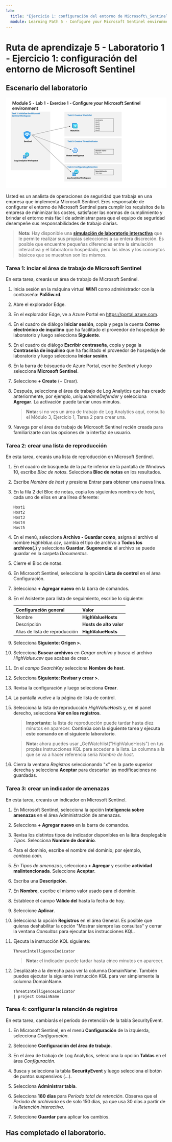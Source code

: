 ```yaml
---
lab:
  title: "Ejercicio 1: configuración del entorno de Microsoft\_Sentinel"
  module: Learning Path 5 - Configure your Microsoft Sentinel environment
---
```


# Ruta de aprendizaje 5 - Laboratorio 1 - Ejercicio 1: configuración del entorno de Microsoft Sentinel

## Escenario del laboratorio

![Introducción al laboratorio.](../Media/SC-200-Lab_Diagrams_Mod5_L1_Ex1.png)

Usted es un analista de operaciones de seguridad que trabaja en una empresa que implementa Microsoft Sentinel. Eres responsable de configurar el entorno de Microsoft Sentinel para cumplir los requisitos de la empresa de minimizar los costes, satisfacer las normas de cumplimiento y brindar el entorno más fácil de administrar para que el equipo de seguridad desempeñe sus responsabilidades de trabajo diarias.

>**Nota:** Hay disponible una **[simulación de laboratorio interactiva](https://mslabs.cloudguides.com/guides/SC-200%20Lab%20Simulation%20-%20Configure%20your%20Microsoft%20Sentinel%20environment)** que le permite realizar sus propias selecciones a su entera discreción. Es posible que encuentre pequeñas diferencias entre la simulación interactiva y el laboratorio hospedado, pero las ideas y los conceptos básicos que se muestran son los mismos. 


### Tarea 1: inciar el área de trabajo de Microsoft Sentinel

En esta tarea, crearás un área de trabajo de Microsoft Sentinel.

1. Inicia sesión en la máquina virtual **WIN1** como administrador con la contraseña: **Pa55w.rd**.  

1. Abre el explorador Edge.

1. En el explorador Edge, ve a Azure Portal en https://portal.azure.com.

1. En el cuadro de diálogo **Iniciar sesión**, copia y pega la cuenta **Correo electrónico de inquilino** que ha facilitado el proveedor de hospedaje de laboratorio y luego selecciona **Siguiente**.

1. En el cuadro de diálogo **Escribir contraseña**, copia y pega la **Contraseña de inquilino** que ha facilitado el proveedor de hospedaje de laboratorio y luego selecciona **Iniciar sesión**.

1. En la barra de búsqueda de Azure Portal, escribe *Sentinel* y luego selecciona **Microsoft Sentinel**.

1. Seleccione **+ Create** (+ Crear).

1. Después, selecciona el área de trabajo de Log Analytics que has creado anteriormente, por ejemplo, *uniquenameDefender* y selecciona **Agregar**. La activación puede tardar unos minutos.

    >**Nota:** si no ves un área de trabajo de Log Analytics aquí, consulta el Módulo 3, Ejercicio 1, Tarea 2 para crear una.

1. Navega por el área de trabajo de Microsoft Sentinel recién creada para familiarizarte con las opciones de la interfaz de usuario.


### Tarea 2: crear una lista de reproducción

En esta tarea, crearás una lista de reproducción en Microsoft Sentinel.

1. En el cuadro de búsqueda de la parte inferior de la pantalla de Windows 10, escribe *Bloc de notas*. Selecciona **Bloc de notas** en los resultados.

1. Escribe *Nombre de host* y presiona Entrar para obtener una nueva línea.

1. En la fila 2 del Bloc de notas, copia los siguientes nombres de host, cada uno de ellos en una línea diferente:

    ```Notepad
    Host1
    Host2
    Host3
    Host4
    Host5
    ```

1. En el menú, selecciona **Archivo - Guardar como**, asigna al archivo el nombre *HighValue.csv*, cambia el tipo de archivo a **Todos los archivos(*.*)** y selecciona **Guardar**. **Sugerencia:** el archivo se puede guardar en la carpeta *Documentos*.

1. Cierre el Bloc de notas.

1. En Microsoft Sentinel, selecciona la opción **Lista de control** en el área Configuración.

1. Selecciona **+ Agregar nuevo** en la barra de comandos.

1. En el Asistente para lista de seguimiento, escribe lo siguiente:

    |Configuración general|Valor|
    |---|---|
    |Nombre|**HighValueHosts**|
    |Descripción|**Hosts de alto valor**|
    |Alias de lista de reproducción|**HighValueHosts**|

1. Selecciona **Siguiente: Origen >**.

1. Selecciona **Buscar archivos** en *Cargar archivo* y busca el archivo *HighValue.csv* que acabas de crear.

1. En el *campo SearchKey* selecciona **Nombre de host**.

1. Selecciona **Siguiente: Revisar y crear >**.

1. Revisa la configuración y luego selecciona **Crear**.

1. La pantalla vuelve a la página de lista de control.

1. Selecciona la lista de reproducción *HighValueHosts* y, en el panel derecho, selecciona **Ver en los registros**.

    >**Importante:** la lista de reproducción puede tardar hasta diez minutos en aparecer. **Continúa con la siguiente tarea y ejecuta este comando en el siguiente laboratorio**.
    
    >**Nota:** ahora puedes usar _GetWatchlist("HighValueHosts") en tus propias instrucciones KQL para acceder a la lista. La columna a la que se va a hacer referencia sería *Nombre de host*.

1. Cierra la ventana *Registros* seleccionando "x" en la parte superior derecha y selecciona **Aceptar** para descartar las modificaciones no guardadas.


### Tarea 3: crear un indicador de amenazas

En esta tarea, crearás un indicador en Microsoft Sentinel.

1. En Microsoft Sentinel, selecciona la opción **Inteligencia sobre amenazas** en el área Administración de amenazas.

1. Selecciona **+ Agregar nuevo** en la barra de comandos.

1. Revisa los distintos tipos de indicador disponibles en la lista desplegable *Tipos*. Selecciona **Nombre de dominio**. 

1. Para el dominio, escribe el nombre del dominio; por ejemplo, *contoso.com*.

1. *En Tipos de amenazas*, selecciona **+ Agregar** y escribe **actividad malintencionada**. Seleccione **Aceptar**.

1. Escriba una **Descripción**.

1. En **Nombre**, escribe el mismo valor usado para el dominio.

1. Establece el campo **Válido del** hasta la fecha de hoy.

1. Seleccione **Aplicar**.

1. Selecciona la opción **Registros** en el área General. Es posible que quieras deshabilitar la opción "Mostrar siempre las consultas" y cerrar la ventana *Consultas* para ejecutar las instrucciones KQL.

1. Ejecuta la instrucción KQL siguiente:

    ```KQL
    ThreatIntelligenceIndicator
    ```

    >**Nota:** el indicador puede tardar hasta cinco minutos en aparecer.

1. Desplázate a la derecha para ver la columna DomainName. También puedes ejecutar la siguiente instrucción KQL para ver simplemente la columna DomainName. 

    ```KQL
    ThreatIntelligenceIndicator 
    | project DomainName
    ```


### Tarea 4: configurar la retención de registros

En esta tarea, cambiarás el período de retención de la tabla SecurityEvent.

1. En Microsoft Sentinel, en el menú **Configuración** de la izquierda, selecciona *Configuración*.

1. Seleccione **Configuración del área de trabajo**.

1. En el área de trabajo de Log Analytics, selecciona la opción **Tablas** en el área *Configuración*.

1. Busca y selecciona la tabla **SecurityEvent** y luego selecciona el botón de puntos suspensivos (...).

1. Selecciona **Administrar tabla**.

1. Selecciona **180 días** para *Período total de retención*. Observa que el *Período de archivado* es de solo 150 días, ya que usa 30 días a partir de la *Retención interactiva*. 

1. Seleccione **Guardar** para aplicar los cambios.


## Has completado el laboratorio.

